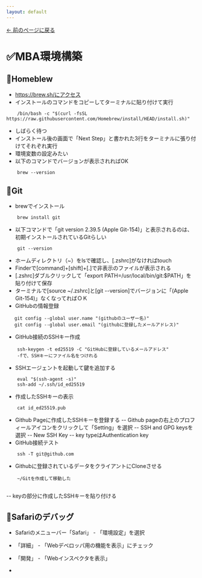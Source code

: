 ```yaml
---
layout: default
---
```

[← 前のページに戻る](/index.html)

# ✅MBA環境構築

## 🔹Homeblew

- https://brew.sh/にアクセス
- インストールのコマンドをコピーしてターミナルに貼り付けて実行
~~~
    /bin/bash -c "$(curl -fsSL https://raw.githubusercontent.com/Homebrew/install/HEAD/install.sh)"
~~~
- しばらく待つ
- インストール後の画面で「Next Step」と書かれた3行をターミナルに張り付けてそれぞれ実行
- 環境変数の設定みたい
- 以下のコマンドでバージョンが表示されればOK
~~~
    brew --version
~~~
## 🔹Git

- brewでインストール
~~~~
    brew install git
~~~~
- 以下コマンドで「git version 2.39.5 (Apple Git-154)」と表示されるのは、初期インストールされているGitらしい
~~~~
    git --version
~~~~
- ホームディレクトリ（~）をlsで確認し、[.zshrc]がなければtouch
- Finderで[command]+[shift]+[.]で非表示のファイルが表示される
- [.zshrc]ダブルクリックして「export PATH=/usr/local/bin/git:$PATH」を貼り付けて保存
- ターミナルで[source ~/.zshrc]と[git --version]でバージョンに「(Apple Git-154)」なくなってればＯＫ
- GitHubの情報登録
~~~
   git config --global user.name "(githubのユーザー名)"
   git config --global user.email "(githubに登録したメールアドレス)"
~~~
- GitHub接続のSSHキー作成
~~~
    ssh-keygen -t ed25519 -C "GitHubに登録しているメールアドレス"
    -fで、SSHキーにファイル名をつけれる
~~~
- SSHエージェントを起動して鍵を追加する
~~~
    eval "$(ssh-agent -s)"
    ssh-add ~/.ssh/id_ed25519
~~~
- 作成したSSHキーの表示
~~~
    cat id_ed25519.pub
~~~
- Github Pageに作成したSSHキーを登録する
  -- Github pageの右上のプロフィールアイコンをクリックして「Setting」を選択
  -- SSH and GPG keysを選択
  -- New SSH Key
  -- key typeはAuthentication key
- GitHub接続テスト
~~~
    ssh -T git@github.com
~~~
- Githubに登録されているデータをクライアントにCloneさせる
~~~
    ~/Gitを作成して移動した
    
~~~

  -- keyの部分に作成したSSHキーを貼り付ける

## 🔹Safariのデバッグ

- Safariのメニューバー「Safari」 - 「環境設定」を選択﻿
- 「詳細」 - 「Webデベロッパ用の機能を表示」にチェック
- 「開発」 - 「Webインスペクタを表示」

- 
